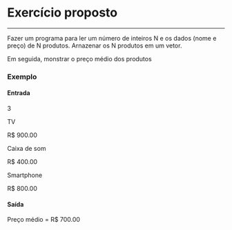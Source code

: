 <h1>Exercício proposto</h1>

<hr>
<p>Fazer um programa para ler um número de inteiros N e os dados (nome e preço) de N produtos. Arnazenar os N produtos em um vetor.</p>
<p>Em seguida, monstrar o preço médio dos produtos</p>

<h3>Exemplo</h3>

<h4>Entrada</h4>
<p>3</p>
<p>TV</p>
<p>R$ 900.00</p>
<p>Caixa de som</p>
<p>R$ 400.00</p>
<p>Smartphone</p>
<p>R$ 800.00</p>

<h4>Saída</h4>
<p>Preço médio = R$ 700.00</p>